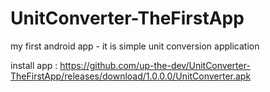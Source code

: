 # UnitConverter-TheFirstApp
my first android app - it is simple unit conversion application

install app : https://github.com/up-the-dev/UnitConverter-TheFirstApp/releases/download/1.0.0.0/UnitConverter.apk
